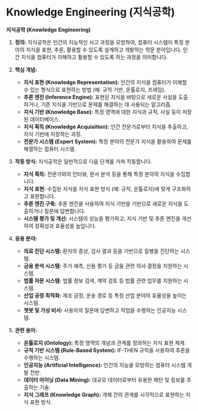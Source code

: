 # Knowledge Engineering (지식공학)

**지식공학 (Knowledge Engineering)**

1.  **정의:** 지식공학은 인간의 지능적인 사고 과정을 모방하여, 컴퓨터 시스템이 특정 분야의 지식을 표현, 추론, 활용할 수 있도록 설계하고 개발하는 학문 분야입니다.  인간 지식을 컴퓨터가 이해하고 활용할 수 있도록 하는 과정을 의미합니다.

2.  **핵심 개념:**
    *   **지식 표현 (Knowledge Representation):**  인간의 지식을 컴퓨터가 이해할 수 있는 형식으로 표현하는 방법 (예: 규칙 기반, 온톨로지, 프레임).
    *   **추론 엔진 (Inference Engine):** 표현된 지식을 바탕으로 새로운 사실을 도출하거나, 기존 지식을 기반으로 문제를 해결하는 데 사용되는 알고리즘.
    *   **지식 기반 (Knowledge Base):**  특정 영역에 대한 지식과 규칙, 사실 등이 저장된 데이터베이스.
    *   **지식 획득 (Knowledge Acquisition):**  인간 전문가로부터 지식을 추출하고, 지식 기반에 저장하는 과정.
    *   **전문가 시스템 (Expert System):**  특정 분야의 전문가 지식을 활용하여 문제를 해결하는 컴퓨터 시스템.

3.  **작동 방식:** 지식공학은 일반적으로 다음 단계를 거쳐 작동합니다.
    *   **지식 획득:**  전문가와의 인터뷰, 문서 분석 등을 통해 특정 분야의 지식을 수집합니다.
    *   **지식 표현:** 수집된 지식을  지식 표현 방식 (예: 규칙, 온톨로지)에 맞게 구조화하고 표현합니다.
    *   **추론 엔진 구축:**  추론 엔진을 사용하여 지식 기반을 기반으로 새로운 지식을 도출하거나 질문에 답변합니다.
    *   **시스템 평가 및 개선:**  시스템의 성능을 평가하고, 지식 기반 및 추론 엔진을 개선하여 정확성과 효율성을 높입니다.

4.  **응용 분야:**
    *   **의료 진단 시스템:**  환자의 증상, 검사 결과 등을 기반으로 질병을 진단하는 시스템.
    *   **금융 분석 시스템:**  주가 예측, 신용 평가 등 금융 관련 의사 결정을 지원하는 시스템.
    *   **법률 자문 시스템:**  법률 정보 검색, 계약 검토 등 법률 관련 업무를 지원하는 시스템.
    *   **산업 공정 최적화:**  제조 공정, 운송 경로 등 특정 산업 분야의 효율성을 높이는 시스템.
    *   **챗봇 및 가상 비서:**  사용자의 질문에 답변하고 작업을 수행하는 인공지능 시스템.

5.  **관련 용어:**
    *   **온톨로지 (Ontology):**  특정 영역의 개념과 관계를 정의하는 지식 표현 체계.
    *   **규칙 기반 시스템 (Rule-Based System):**  IF-THEN 규칙을 사용하여 추론을 수행하는 시스템.
    *   **인공지능 (Artificial Intelligence):**  인간의 지능을 모방하는 컴퓨터 시스템 개발 전반.
    *   **데이터 마이닝 (Data Mining):**  대규모 데이터로부터 유용한 패턴 및 정보를 추출하는 기술.
    *   **지식 그래프 (Knowledge Graph):**  개체 간의 관계를 시각적으로 표현하는 지식 표현 방식.